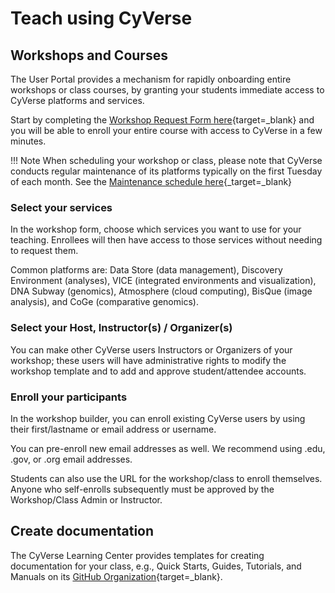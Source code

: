 # Teach using CyVerse 

## Workshops and Courses

The User Portal provides a mechanism for rapidly onboarding entire workshops or class courses, by granting your students immediate access to CyVerse platforms and services.

Start by completing the [Workshop Request Form here](https://user.cyverse.org/requests/8){target=_blank} and you will be able to enroll your entire course with access to CyVerse in a few minutes.

!!! Note
    When scheduling your workshop or class, please note that CyVerse conducts regular maintenance of its platforms typically 
    on the first Tuesday of each month. See the [Maintenance schedule here](https://cyverse.org/maintenance){_target=_blank}

### Select your services

In the workshop form, choose which services you want to use for your teaching. Enrollees will then have access to
those services without needing to request them.

Common platforms are: Data Store (data management), Discovery Environment (analyses), VICE (integrated environments and visualization), DNA Subway (genomics), Atmosphere (cloud computing), BisQue (image analysis), and CoGe (comparative genomics).

### Select your Host, Instructor(s) / Organizer(s)

You can make other CyVerse users Instructors or Organizers of your workshop; these users will have administrative rights to modify the workshop template and to add and approve student/attendee accounts.

### Enroll your participants

In the workshop builder, you can enroll existing CyVerse users by using their first/lastname or email address or username. 

You can pre-enroll new email addresses as well. We recommend using .edu, .gov, or .org email addresses. 

Students can also use the URL for the workshop/class to enroll themselves. Anyone who self-enrolls subsequently must be approved by the Workshop/Class Admin or Instructor.

## Create documentation

The CyVerse Learning Center provides templates for creating documentation for your class, e.g., Quick Starts, Guides, Tutorials, and Manuals on its [GitHub Organization](){target=_blank}.
